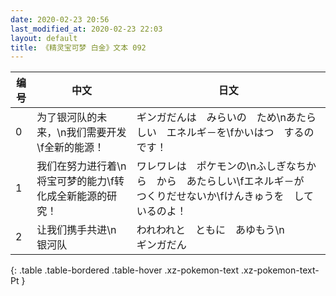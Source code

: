 ```yaml
---
date: 2020-02-23 20:56
last_modified_at: 2020-02-23 22:03
layout: default
title: 《精灵宝可梦 白金》文本 092
---
```

| 编号 | 中文 | 日文 |
| ---- | ---- | ---- |
| 0 | 为了银河队的未来，\n我们需要开发\f全新的能源！ | ギンガだんは　みらいの　ため\nあたらしい　エネルギ－を\fかいはつ　するのです！ |
| 1 | 我们在努力进行着\n将宝可梦的能力\f转化成全新能源的研究！ | ワレワレは　ポケモンの\nふしぎなちから　から　あたらしい\fエネルギ－が　つくりだせないか\fけんきゅうを　しているのよ！ |
| 2 | 让我们携手共进\n　　　　　银河队 | われわれと　ともに　あゆもう\n　　　　　　　　　　　ギンガだん |
{: .table .table-bordered .table-hover .xz-pokemon-text .xz-pokemon-text-Pt }